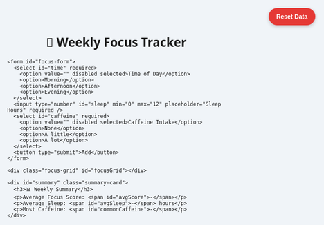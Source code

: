 
<html lang="en">
<head>
  <meta charset="UTF-8" />
  <meta name="viewport" content="width=device-width, initial-scale=1.0"/>
  <title>Focus Tracker</title>
  <style>
    /* Reset margin/padding and full height on html and body */
    html, body {
      margin: 0;
      padding: 0;
      height: 100%;
      background-color: #f0f4f8;
      font-family: 'Segoe UI', sans-serif;
      display: flex;
      justify-content: center;
      align-items: flex-start; /* align container to top */
      padding-top: 40px;
    }

    /* Main container with reduced padding bottom */
    .container {
      max-width: 600px;
      width: 100%;
      background: #fff;
      padding: 25px 25px 15px 25px; /* less bottom padding */
      border-radius: 16px;
      box-shadow: 0 6px 16px rgba(0,0,0,0.1);
      box-sizing: border-box;
    }

    h1 {
      text-align: center;
      margin: 0 0 20px 0; /* remove bottom margin if large */
    }

    form {
      display: grid;
      grid-template-columns: repeat(auto-fill, minmax(100px, 1fr));
      gap: 10px;
      margin-bottom: 15px;
    }

    input, select, button {
      padding: 10px;
      font-size: 14px;
      border-radius: 8px;
      border: 1px solid #ccc;
      box-sizing: border-box;
    }

    button {
      background: #4CAF50;
      color: white;
      border: none;
      cursor: pointer;
      grid-column: span 2;
      transition: background-color 0.3s ease;
    }

    button:hover {
      background-color: #45a049;
    }

    /* Reset button fixed in top right corner */
    #resetBtn {
      position: fixed;
      top: 20px;
      right: 20px;
      background-color: #e53935;
      color: white;
      border: none;
      padding: 12px 18px;
      border-radius: 50px;
      font-weight: bold;
      cursor: pointer;
      box-shadow: 0 3px 8px rgba(0,0,0,0.2);
      transition: background-color 0.3s ease, transform 0.2s ease;
      z-index: 1000;
    }

    #resetBtn:hover {
      background-color: #b71c1c;
      transform: scale(1.1);
    }

    .focus-grid {
      display: grid;
      grid-template-columns: repeat(7, 1fr);
      gap: 10px;
    }

    .focus-cell {
      width: 100%;
      aspect-ratio: 1;
      border-radius: 12px;
      display: flex;
      align-items: center;
      justify-content: center;
      position: relative;
      font-size: 14px;
      color: white;
      cursor: pointer;
      transition: transform 0.2s ease;
      user-select: none;
    }

    .focus-cell:hover {
      transform: scale(1.05);
    }

    .focus-cell.high { background-color: #4caf50; }
    .focus-cell.medium { background-color: #fbc02d; }
    .focus-cell.low { background-color: #f44336; }

    .tooltip {
      position: absolute;
      bottom: 110%;
      left: 50%;
      transform: translateX(-50%);
      background: #333;
      padding: 8px 12px;
      border-radius: 6px;
      font-size: 12px;
      color: white;
      white-space: nowrap;
      display: none;
      z-index: 10;
    }

    .focus-cell:hover .tooltip {
      display: block;
    }

    .summary-card {
      margin-top: 20px;
      margin-bottom: 10px; /* reduce bottom margin */
      background-color: #eef6ff;
      padding: 20px;
      border-radius: 12px;
      box-shadow: 0 2px 10px rgba(0,0,0,0.05);
      font-size: 16px;
    }

    .summary-card h3 {
      margin-bottom: 10px;
      color: #333;
    }
  </style>
</head>
<body>
  <button id="resetBtn" title="Reset all data">Reset Data</button>
  
  <div class="container">
    <h1>🧠 Weekly Focus Tracker</h1>

    <form id="focus-form">
      <select id="time" required>
        <option value="" disabled selected>Time of Day</option>
        <option>Morning</option>
        <option>Afternoon</option>
        <option>Evening</option>
      </select>
      <input type="number" id="sleep" min="0" max="12" placeholder="Sleep Hours" required />
      <select id="caffeine" required>
        <option value="" disabled selected>Caffeine Intake</option>
        <option>None</option>
        <option>A little</option>
        <option>A lot</option>
      </select>
      <button type="submit">Add</button>
    </form>

    <div class="focus-grid" id="focusGrid"></div>

    <div id="summary" class="summary-card">
      <h3>📊 Weekly Summary</h3>
      <p>Average Focus Score: <span id="avgScore">-</span></p>
      <p>Average Sleep: <span id="avgSleep">-</span> hours</p>
      <p>Most Caffeine: <span id="commonCaffeine">-</span></p>
    </div>
  </div>

  <script>
    const form = document.getElementById("focus-form");
    const grid = document.getElementById("focusGrid");
    const resetBtn = document.getElementById("resetBtn");

    form.addEventListener("submit", function (e) {
      e.preventDefault();

      const time = document.getElementById("time").value;
      const sleep = parseFloat(document.getElementById("sleep").value);
      const caffeine = document.getElementById("caffeine").value;

      // Focus Score Calculation
      let score = 0;

      // Sleep score out of 40
      if (sleep === 8) score += 40;
      else if (sleep >= 7 && sleep <= 9) score += 35;
      else if (sleep >= 6 && sleep <= 10) score += 25;
      else score += 15;

      // Caffeine score out of 20
      if (caffeine === "None") score += 20;
      else if (caffeine === "A little") score += 10;
      else score -= 10;

      // Time of day out of 20
      if (time === "Morning") score += 20;
      else if (time === "Afternoon") score += 10;
      else score += 0;

      // Clamp score between 0–100
      score = Math.max(0, Math.min(100, score));

      const entry = {
        date: new Date().toLocaleDateString(),
        time,
        sleep,
        caffeine,
        score
      };

      let log = JSON.parse(localStorage.getItem("focusLog")) || [];
      log.push(entry);
      if (log.length > 7) log = log.slice(log.length - 7);
      localStorage.setItem("focusLog", JSON.stringify(log));

      renderGrid();
      form.reset();
    });

    function getScoreLevel(score) {
      if (score >= 75) return "high";
      if (score >= 50) return "medium";
      return "low";
    }

    function renderGrid() {
      const log = JSON.parse(localStorage.getItem("focusLog")) || [];
      grid.innerHTML = "";

      log.forEach(entry => {
        const cell = document.createElement("div");
        cell.className = `focus-cell ${getScoreLevel(entry.score)}`;
        cell.innerHTML = `
          ${new Date(entry.date).toLocaleDateString("en-US", { weekday: "short" })}
          <div class="tooltip">
            Time: ${entry.time}<br>
            Sleep: ${entry.sleep}h<br>
            Caffeine: ${entry.caffeine}<br>
            Score: ${entry.score}
          </div>
        `;
        grid.appendChild(cell);
      });

      calculateAverages(log);
    }

    function calculateAverages(log) {
      if (log.length === 0) {
        document.getElementById("avgScore").textContent = "-";
        document.getElementById("avgSleep").textContent = "-";
        document.getElementById("commonCaffeine").textContent = "-";
        return;
      }

      const totalScore = log.reduce((sum, e) => sum + e.score, 0);
      const totalSleep = log.reduce((sum, e) => sum + parseFloat(e.sleep), 0);

      const caffeineCounts = {};
      log.forEach(e => {
        caffeineCounts[e.caffeine] = (caffeineCounts[e.caffeine] || 0) + 1;
      });

      const mostCommonCaffeine = Object.entries(caffeineCounts)
        .sort((a, b) => b[1] - a[1])[0][0];

      document.getElementById("avgScore").textContent = (totalScore / log.length).toFixed(1);
      document.getElementById("avgSleep").textContent = (totalSleep / log.length).toFixed(1);
      document.getElementById("commonCaffeine").textContent = mostCommonCaffeine;
    }

    resetBtn.addEventListener("click", () => {
      if (confirm("Are you sure you want to reset all focus data?")) {
        localStorage.removeItem("focusLog");
        renderGrid();
      }
    });

    // Initial render on page load
    renderGrid();
  </script>
  
</body>
</html>
